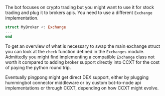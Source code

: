 The bot focuses on crypto trading but you might want to use it for stock trading and plug it to brokers apis. 
You need to use a different `Exchange` implementation. 

``` julia
struct MyBroker <: Exchange
...
end
```

To get an overview of what is necessary to swap the main exchange struct you can look at the `check` function defined in the `Exchanges` module. Admittedly you might find implementing a compatible `Exchange` class not worth it compared to adding broker support directly into CCXT for the cost of paying the python round trip.

Eventually pingpong might get direct DEX support, either by plugging hummingbot connector middleware or by custom bot-to-node api implementations or through CCXT, depending on how CCXT might evolve.
